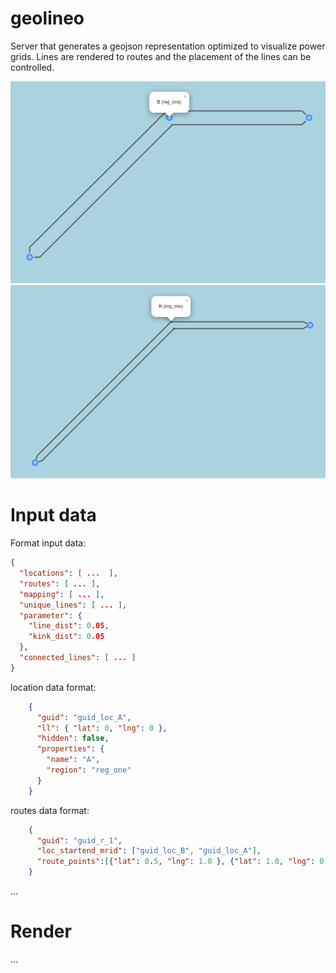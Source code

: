 # geolineo

Server that generates a geojson representation optimized to visualize power grids. 
Lines are rendered to routes and the placement of the lines can be controlled.

![Ex1](docs/ex1.png)
![Ex2](docs/ex2.png)

# Input data
Format input data:

```json
{
  "locations": [ ...  ],
  "routes": [ ... ],
  "mapping": [ ... ],
  "unique_lines": [ ... ],
  "parameter": {
    "line_dist": 0.05,
    "kink_dist": 0.05
  },
  "connected_lines": [ ... ]
}
```

location data format:
```json
    {
      "guid": "guid_loc_A",
      "ll": { "lat": 0, "lng": 0 },
      "hidden": false,
      "properties": {
        "name": "A",
        "region": "reg_one"
      }
    }
```

routes data format:
```json
    {
      "guid": "guid_r_1",
      "loc_startend_mrid": ["guid_loc_B", "guid_loc_A"],
      "route_points":[{"lat": 0.5, "lng": 1.0 }, {"lat": 1.0, "lng": 0.5}, {"lat": 0.0, "lng": 0.0}]
    }
```

...

# Render 

...